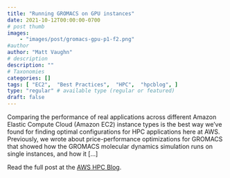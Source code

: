 ```yaml
---
title: "Running GROMACS on GPU instances"
date: 2021-10-12T00:00:00-0700
# post thumb
images:
    - "images/post/gromacs-gpu-p1-f2.png"
#author
author: "Matt Vaughn"
# description
description: ""
# Taxonomies
categories: []
tags: [ "EC2",  "Best Practices",  "HPC",  "hpcblog", ]
type: "regular" # available type (regular or featured)
draft: false
---
```


Comparing the performance of real applications across different Amazon Elastic Compute Cloud (Amazon EC2) instance types is the best way we’ve found for finding optimal configurations for HPC applications here at AWS. Previously, we wrote about price-performance optimizations for GROMACS that showed how the GROMACS molecular dynamics simulation runs on single instances, and how it […]

Read the full post at the [AWS HPC Blog](https://aws.amazon.com/blogs/hpc/running-gromacs-on-gpu-instances/).
